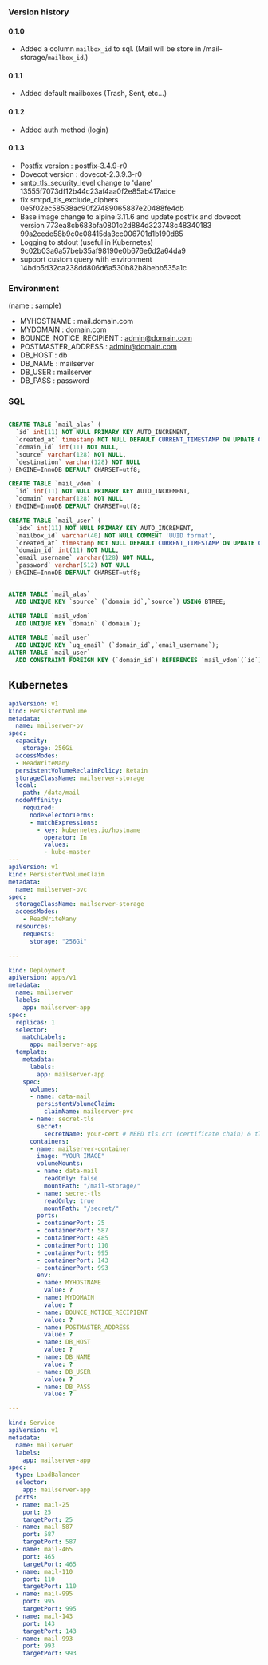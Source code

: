 ### Version history

#### 0.1.0
* Added a column `mailbox_id` to sql. (Mail will be store in /mail-storage/`mailbox_id`.)

#### 0.1.1
* Added default mailboxes (Trash, Sent, etc...)

#### 0.1.2
* Added auth method (login)

#### 0.1.3
* Postfix version : postfix-3.4.9-r0
* Dovecot version : dovecot-2.3.9.3-r0
* smtp_tls_security_level change to 'dane' 13555f7073df12b44c23af4aa0f2e85ab417adce
* fix smtpd_tls_exclude_ciphers 0e5f02ec58538ac90f27489065887e20488fe4db
* Base image change to alpine:3.11.6 and update postfix and dovecot version 773ea8cb683bfa0801c2d884d323748c48340183 99a2cede58b9c0c08415da3cc006701d1b190d85
* Logging to stdout (useful in Kubernetes) 9c02b03a6a57beb35af98190e0b676e6d2a64da9
* support custom query with environment 14bdb5d32ca238dd806d6a530b82b8bebb535a1c


### Environment

(name : sample)

* MYHOSTNAME : mail.domain.com
* MYDOMAIN : domain.com
* BOUNCE_NOTICE_RECIPIENT : admin@domain.com
* POSTMASTER_ADDRESS : admin@domain.com
* DB_HOST : db
* DB_NAME : mailserver
* DB_USER : mailserver
* DB_PASS : password



### SQL

```sql

CREATE TABLE `mail_alas` (
  `id` int(11) NOT NULL PRIMARY KEY AUTO_INCREMENT,
  `created_at` timestamp NOT NULL DEFAULT CURRENT_TIMESTAMP ON UPDATE CURRENT_TIMESTAMP,
  `domain_id` int(11) NOT NULL,
  `source` varchar(128) NOT NULL,
  `destination` varchar(128) NOT NULL
) ENGINE=InnoDB DEFAULT CHARSET=utf8;

CREATE TABLE `mail_vdom` (
  `id` int(11) NOT NULL PRIMARY KEY AUTO_INCREMENT,
  `domain` varchar(128) NOT NULL
) ENGINE=InnoDB DEFAULT CHARSET=utf8;

CREATE TABLE `mail_user` (
  `idx` int(11) NOT NULL PRIMARY KEY AUTO_INCREMENT,
  `mailbox_id` varchar(40) NOT NULL COMMENT 'UUID format',
  `created_at` timestamp NOT NULL DEFAULT CURRENT_TIMESTAMP ON UPDATE CURRENT_TIMESTAMP,
  `domain_id` int(11) NOT NULL,
  `email_username` varchar(128) NOT NULL,
  `password` varchar(512) NOT NULL
) ENGINE=InnoDB DEFAULT CHARSET=utf8;


ALTER TABLE `mail_alas`
  ADD UNIQUE KEY `source` (`domain_id`,`source`) USING BTREE;

ALTER TABLE `mail_vdom`
  ADD UNIQUE KEY `domain` (`domain`);

ALTER TABLE `mail_user`
  ADD UNIQUE KEY `uq_email` (`domain_id`,`email_username`);
ALTER TABLE `mail_user`
  ADD CONSTRAINT FOREIGN KEY (`domain_id`) REFERENCES `mail_vdom`(`id`);


```



## Kubernetes

```yaml
apiVersion: v1
kind: PersistentVolume
metadata:
  name: mailserver-pv
spec:
  capacity:
    storage: 256Gi
  accessModes:
  - ReadWriteMany
  persistentVolumeReclaimPolicy: Retain
  storageClassName: mailserver-storage
  local:
    path: /data/mail
  nodeAffinity:
    required:
      nodeSelectorTerms:
      - matchExpressions:
        - key: kubernetes.io/hostname
          operator: In
          values:
          - kube-master
---
apiVersion: v1
kind: PersistentVolumeClaim
metadata:
  name: mailserver-pvc
spec:
  storageClassName: mailserver-storage
  accessModes:
    - ReadWriteMany
  resources:
    requests:
      storage: "256Gi"

---

kind: Deployment
apiVersion: apps/v1
metadata:
  name: mailserver
  labels:
    app: mailserver-app
spec:
  replicas: 1
  selector:
    matchLabels:
      app: mailserver-app
  template:
    metadata:
      labels:
        app: mailserver-app
    spec:
      volumes:
      - name: data-mail
        persistentVolumeClaim:
          claimName: mailserver-pvc
      - name: secret-tls
        secret:
          secretName: your-cert # NEED tls.crt (certificate chain) & tls.key (private key)
      containers:
      - name: mailserver-container
        image: "YOUR IMAGE"
        volumeMounts:
        - name: data-mail
          readOnly: false
          mountPath: "/mail-storage/"
        - name: secret-tls
          readOnly: true
          mountPath: "/secret/"
        ports:
        - containerPort: 25
        - containerPort: 587
        - containerPort: 485
        - containerPort: 110
        - containerPort: 995
        - containerPort: 143
        - containerPort: 993
        env:
        - name: MYHOSTNAME
          value: ?
        - name: MYDOMAIN
          value: ?
        - name: BOUNCE_NOTICE_RECIPIENT
          value: ?
        - name: POSTMASTER_ADDRESS
          value: ?
        - name: DB_HOST
          value: ?
        - name: DB_NAME
          value: ?
        - name: DB_USER
          value: ?
        - name: DB_PASS
          value: ?

---

kind: Service
apiVersion: v1
metadata:
  name: mailserver
  labels:
    app: mailserver-app
spec:
  type: LoadBalancer
  selector:
    app: mailserver-app
  ports:
  - name: mail-25
    port: 25
    targetPort: 25
  - name: mail-587
    port: 587
    targetPort: 587
  - name: mail-465
    port: 465
    targetPort: 465
  - name: mail-110
    port: 110
    targetPort: 110
  - name: mail-995
    port: 995
    targetPort: 995
  - name: mail-143
    port: 143
    targetPort: 143
  - name: mail-993
    port: 993
    targetPort: 993


```

